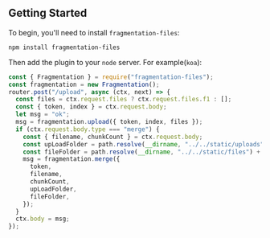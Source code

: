 ## Getting Started

To begin, you'll need to install `fragmentation-files`:

```console
npm install fragmentation-files
```

Then add the plugin to your `node` server. For example(`koa`):

```js
const { Fragmentation } = require("fragmentation-files");
const fragmentation = new Fragmentation();
router.post("/upload", async (ctx, next) => {
  const files = ctx.request.files ? ctx.request.files.f1 : [];
  const { token, index } = ctx.request.body;
  let msg = "ok";
  msg = fragmentation.upload({ token, index, files });
  if (ctx.request.body.type === "merge") {
    const { filename, chunkCount } = ctx.request.body;
    const upLoadFolder = path.resolve(__dirname, "../../static/uploads") + "/";
    const fileFolder = path.resolve(__dirname, "../../static/files") + "/";
    msg = fragmentation.merge({
      token,
      filename,
      chunkCount,
      upLoadFolder,
      fileFolder,
    });
  }
  ctx.body = msg;
});
```
